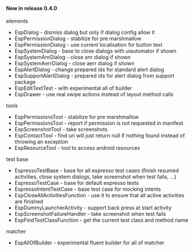 #### New in release 0.4.0

elements

* EspDialog - dismiss dialog but only if dialog config allow it
* EspPermissionDialog - stabilize for pre marshmallow
* EspPermissionDialog - use current localisation for button text
* EspSystemDialog - base to close dialogs with uiautomator if shown
* EspSystemAnrDialog - close anr dialog if shown
* EspSystemAerrDialog - close aerr dialog if shown
* EspAlertDialog - change prepared ids for standard alert dialog
* EspSupportAlertDialog - prepared ids for alert dialog from support package
* EspEditTextTest - with experimental all of builder
* EspDrawer - use real swipe actions instead of layout method calls

tools

* EspPermissionsTool - stabilize for pre marshmallow
* EspPermissionsTool - report if permission is not requested in manifest
* EspScreenshotTool - take screenshots
* EspContactTool - find uri will just return null if nothing found instead of throwing an exception
* EspResourceTool - tool to access android resources

test base

* EspressoTestBase - base for all espresso test cases (finish resumed activities, close system dialogs, take screenshot when test fails, ...)
* EspressoTestCase - base for default espresso tests
* EspressoIntentTestCase - base test case for mocking intents
* EspCloseAllActivitiesFunction - use it to ensure that all active activities are finished
* EspDummyLauncherActivity - support back press at start activity
* EspScreenshotFailureHandler - take screenshot when test fails
* EspFindTestClassFunction - get the current test class and method name

matcher

* EspAllOfBuilder - experimental fluent builder for all of matcher